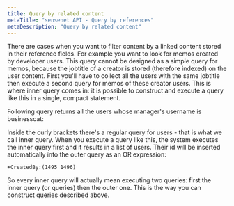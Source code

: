 ```yaml
---
title: Query by related content
metaTitle: "sensenet API - Query by references"
metaDescription: "Query by related content"
---
```


There are cases when you want to filter content by a linked content stored in their reference fields. For example you want to look for memos created by developer users. This query cannot be designed as a simple query for memos, because the jobtitle of a creator is stored (therefore indexed) on the user content. First you'll have to collect all the users with the same jobtitle then execute a second query for memos of these creator users. This is where inner query comes in: it is possible to construct and execute a query like this in a single, compact statement.

Following query returns all the users whose manager's username is businesscat:

<tab category="querying" article="query-by-references" example="byManager" />

Inside the curly brackets there's a regular query for users - that is what we call inner query. When you execute a query like this, the system executes the inner query first and it results in a list of users. Their id will be inserted automatically into the outer query as an OR expression:

```+CreatedBy:(1495 1496)```

So every inner query will actually mean executing two queries: first the inner query (or queries) then the outer one. This is the way you can construct queries described above.
